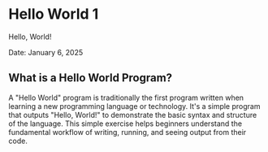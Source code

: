 # Hello World 1

Hello, World!

Date: January 6, 2025

## What is a Hello World Program?

A "Hello World" program is traditionally the first program written when learning a new programming language or technology. It's a simple program that outputs "Hello, World!" to demonstrate the basic syntax and structure of the language. This simple exercise helps beginners understand the fundamental workflow of writing, running, and seeing output from their code.

